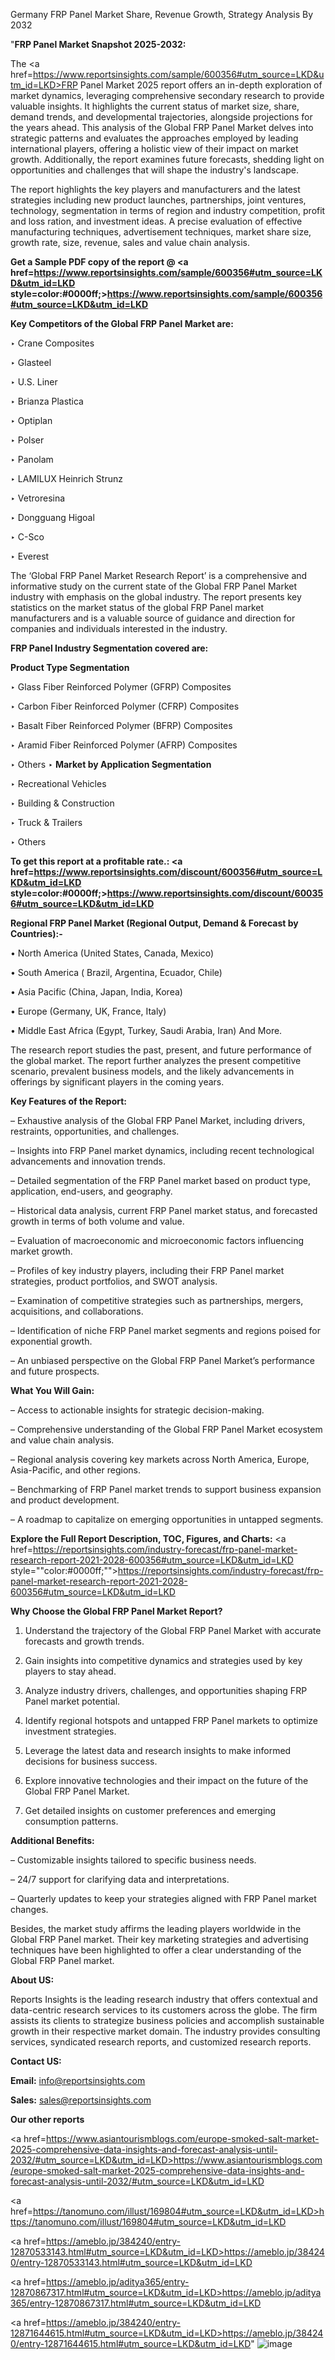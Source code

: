 Germany FRP Panel Market Share, Revenue Growth, Strategy Analysis By 2032

"<strong>FRP Panel Market Snapshot 2025-2032:</strong>

The <a href=https://www.reportsinsights.com/sample/600356#utm_source=LKD&utm_id=LKD>FRP Panel Market</a> 2025 report offers an in-depth exploration of market dynamics, leveraging comprehensive secondary research to provide valuable insights. It highlights the current status of market size, share, demand trends, and developmental trajectories, alongside projections for the years ahead. This analysis of the Global FRP Panel Market delves into strategic patterns and evaluates the approaches employed by leading international players, offering a holistic view of their impact on market growth. Additionally, the report examines future forecasts, shedding light on opportunities and challenges that will shape the industry's landscape.

The report highlights the key players and manufacturers and the latest strategies including new product launches, partnerships, joint ventures, technology, segmentation in terms of region and industry competition, profit and loss ration, and investment ideas. A precise evaluation of effective manufacturing techniques, advertisement techniques, market share size, growth rate, size, revenue, sales and value chain analysis.

<strong>Get a Sample PDF copy of the report @ <a href=https://www.reportsinsights.com/sample/600356#utm_source=LKD&utm_id=LKD style=color:#0000ff;>https://www.reportsinsights.com/sample/600356#utm_source=LKD&utm_id=LKD</a></strong>

<strong>Key Competitors of the Global FRP Panel Market are:</strong>

‣ Crane Composites

‣ Glasteel

‣ U.S. Liner

‣ Brianza Plastica

‣ Optiplan

‣ Polser

‣ Panolam

‣ LAMILUX Heinrich Strunz

‣ Vetroresina

‣ Dongguang Higoal

‣ C-Sco

‣ Everest

The ‘Global FRP Panel Market Research Report’ is a comprehensive and informative study on the current state of the Global FRP Panel Market industry with emphasis on the global industry. The report presents key statistics on the market status of the global FRP Panel market manufacturers and is a valuable source of guidance and direction for companies and individuals interested in the industry.

<strong>FRP Panel Industry Segmentation covered are:</strong>

<strong>Product Type Segmentation</strong>

‣ Glass Fiber Reinforced Polymer (GFRP) Composites

‣ Carbon Fiber Reinforced Polymer (CFRP) Composites

‣ Basalt Fiber Reinforced Polymer (BFRP) Composites

‣ Aramid Fiber Reinforced Polymer (AFRP) Composites

‣ Others
‣ 
<strong>Market by Application Segmentation</strong>

‣ Recreational Vehicles

‣ Building & Construction

‣ Truck & Trailers

‣ Others

<strong>To get this report at a profitable rate.: <a href=https://www.reportsinsights.com/discount/600356#utm_source=LKD&utm_id=LKD style=color:#0000ff;>https://www.reportsinsights.com/discount/600356#utm_source=LKD&utm_id=LKD</a></strong>

<strong>Regional FRP Panel Market (Regional Output, Demand &amp; Forecast by Countries):-</strong>

• North America (United States, Canada, Mexico)

• South America ( Brazil, Argentina, Ecuador, Chile)

• Asia Pacific (China, Japan, India, Korea)

• Europe (Germany, UK, France, Italy)

• Middle East Africa (Egypt, Turkey, Saudi Arabia, Iran) And More.

The research report studies the past, present, and future performance of the global market. The report further analyzes the present competitive scenario, prevalent business models, and the likely advancements in offerings by significant players in the coming years.

<strong>Key Features of the Report:</strong>

– Exhaustive analysis of the Global FRP Panel Market, including drivers, restraints, opportunities, and challenges.

– Insights into FRP Panel market dynamics, including recent technological advancements and innovation trends.

– Detailed segmentation of the FRP Panel market based on product type, application, end-users, and geography.

– Historical data analysis, current FRP Panel market status, and forecasted growth in terms of both volume and value.

– Evaluation of macroeconomic and microeconomic factors influencing market growth.

– Profiles of key industry players, including their FRP Panel market strategies, product portfolios, and SWOT analysis.

– Examination of competitive strategies such as partnerships, mergers, acquisitions, and collaborations.

– Identification of niche FRP Panel market segments and regions poised for exponential growth.

– An unbiased perspective on the Global FRP Panel Market’s performance and future prospects.

<strong>What You Will Gain:</strong>

– Access to actionable insights for strategic decision-making.

– Comprehensive understanding of the Global FRP Panel Market ecosystem and value chain analysis.

– Regional analysis covering key markets across North America, Europe, Asia-Pacific, and other regions.

– Benchmarking of FRP Panel market trends to support business expansion and product development.

– A roadmap to capitalize on emerging opportunities in untapped segments.

<strong>Explore the Full Report Description, TOC, Figures, and Charts:</strong>
<a href=https://reportsinsights.com/industry-forecast/frp-panel-market-research-report-2021-2028-600356#utm_source=LKD&utm_id=LKD style=""color:#0000ff;"">https://reportsinsights.com/industry-forecast/frp-panel-market-research-report-2021-2028-600356#utm_source=LKD&utm_id=LKD</a>

<strong>Why Choose the Global FRP Panel Market Report?</strong>

1. Understand the trajectory of the Global FRP Panel Market with accurate forecasts and growth trends.

2. Gain insights into competitive dynamics and strategies used by key players to stay ahead.

3. Analyze industry drivers, challenges, and opportunities shaping FRP Panel market potential.

4. Identify regional hotspots and untapped FRP Panel markets to optimize investment strategies.

5. Leverage the latest data and research insights to make informed decisions for business success.

6. Explore innovative technologies and their impact on the future of the Global FRP Panel Market.

7. Get detailed insights on customer preferences and emerging consumption patterns.

<strong>Additional Benefits:</strong>

– Customizable insights tailored to specific business needs.

– 24/7 support for clarifying data and interpretations.

– Quarterly updates to keep your strategies aligned with FRP Panel market changes.

Besides, the market study affirms the leading players worldwide in the Global FRP Panel market. Their key marketing strategies and advertising techniques have been highlighted to offer a clear understanding of the Global FRP Panel market.

<strong><strong>About US</strong>:</strong>

Reports Insights is the leading research industry that offers contextual and data-centric research services to its customers across the globe. The firm assists its clients to strategize business policies and accomplish sustainable growth in their respective market domain. The industry provides consulting services, syndicated research reports, and customized research reports.

<strong>Contact US:</strong>

<p class=><b>Email:</b> <a href=mailto:info@reportsinsights.com>info@reportsinsights.com</a></p>
<p class=><b>Sales:</b> <a href=mailto:sales@reportsinsights.com>sales@reportsinsights.com</a></p>

<strong>Our other reports</strong>

<a href=https://www.asiantourismblogs.com/europe-smoked-salt-market-2025-comprehensive-data-insights-and-forecast-analysis-until-2032/#utm_source=LKD&utm_id=LKD>https://www.asiantourismblogs.com/europe-smoked-salt-market-2025-comprehensive-data-insights-and-forecast-analysis-until-2032/#utm_source=LKD&utm_id=LKD</a>

<a href=https://tanomuno.com/illust/169804#utm_source=LKD&utm_id=LKD>https://tanomuno.com/illust/169804#utm_source=LKD&utm_id=LKD</a>

<a href=https://ameblo.jp/384240/entry-12870533143.html#utm_source=LKD&utm_id=LKD>https://ameblo.jp/384240/entry-12870533143.html#utm_source=LKD&utm_id=LKD</a>

<a href=https://ameblo.jp/aditya365/entry-12870867317.html#utm_source=LKD&utm_id=LKD>https://ameblo.jp/aditya365/entry-12870867317.html#utm_source=LKD&utm_id=LKD</a>

<a href=https://ameblo.jp/384240/entry-12871644615.html#utm_source=LKD&utm_id=LKD>https://ameblo.jp/384240/entry-12871644615.html#utm_source=LKD&utm_id=LKD</a>"
![image](https://github.com/user-attachments/assets/fdf96839-d029-4e89-8c23-62bcf1dfdfd2)

